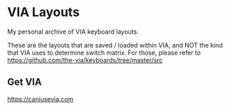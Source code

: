 # VIA Layouts
My personal archive of VIA keyboard layouts. 

These are the layouts that are saved / loaded within VIA, and NOT the kind that VIA uses to determine switch matrix. For those, please refer to https://github.com/the-via/keyboards/tree/master/src

## Get VIA
https://caniusevia.com
